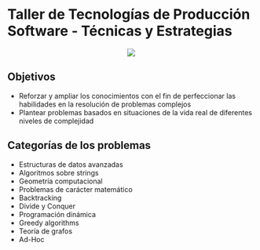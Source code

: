 # Taller de Tecnologías de Producción Software - Técnicas y Estrategias

<p align="center">
  <img align="center" src="https://tenor.com/es/view/olivia-rodrigo-brutal-out-here-brutal-gif-24540462"/>
</p>


## Objetivos

 - Reforzar y ampliar los conocimientos con el fin de perfeccionar las
   habilidades en la resolución de problemas complejos
  - Plantear problemas basados en situaciones de la vida real de diferentes niveles de complejidad

## Categorías de los problemas

- Estructuras de datos avanzadas 
- Algoritmos sobre strings 
- Geometría computacional 
- Problemas de carácter matemático 
- Backtracking 
-  Divide y Conquer 
-  Programación dinámica 
-  Greedy algorithms 
- Teoría de grafos 
-  Ad-Hoc
